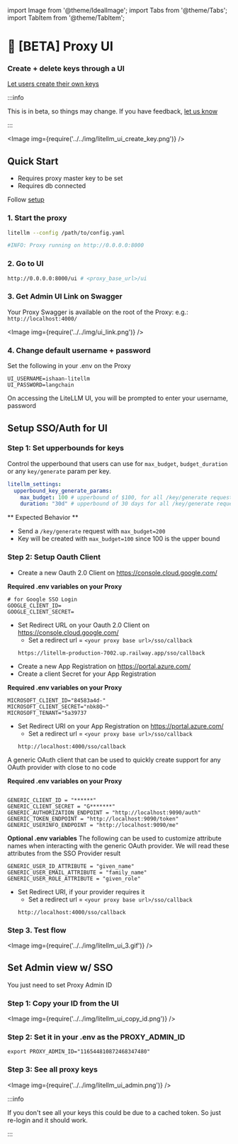 import Image from '@theme/IdealImage';
import Tabs from '@theme/Tabs';
import TabItem from '@theme/TabItem';

# 🔑 [BETA] Proxy UI 
### **Create + delete keys through a UI**

[Let users create their own keys](#setup-ssoauth-for-ui)

:::info

This is in beta, so things may change. If you have feedback, [let us know](https://discord.com/invite/wuPM9dRgDw)

:::

<Image img={require('../../img/litellm_ui_create_key.png')} />  



## Quick Start

- Requires proxy master key to be set 
- Requires db connected 

Follow [setup](./virtual_keys.md#setup)

### 1. Start the proxy
```bash
litellm --config /path/to/config.yaml

#INFO: Proxy running on http://0.0.0.0:8000
```

### 2. Go to UI 
```bash
http://0.0.0.0:8000/ui # <proxy_base_url>/ui
```


### 3. Get Admin UI Link on Swagger 
Your Proxy Swagger is available on the root of the Proxy: e.g.: `http://localhost:4000/`

<Image img={require('../../img/ui_link.png')} />

### 4. Change default username + password

Set the following in your .env on the Proxy

```shell
UI_USERNAME=ishaan-litellm
UI_PASSWORD=langchain
```

On accessing the LiteLLM UI, you will be prompted to enter your username, password


## Setup SSO/Auth for UI

### Step 1: Set upperbounds for keys
Control the upperbound that users can use for `max_budget`, `budget_duration` or any `key/generate` param per key. 

```yaml
litellm_settings:
  upperbound_key_generate_params:
    max_budget: 100 # upperbound of $100, for all /key/generate requests
    duration: "30d" # upperbound of 30 days for all /key/generate requests
```

** Expected Behavior **

- Send a `/key/generate` request with `max_budget=200`
- Key will be created with `max_budget=100` since 100 is the upper bound

### Step 2: Setup Oauth Client
<Tabs>
<TabItem value="google" label="Google SSO">

- Create a new Oauth 2.0 Client on https://console.cloud.google.com/ 

**Required .env variables on your Proxy**
```shell
# for Google SSO Login
GOOGLE_CLIENT_ID=
GOOGLE_CLIENT_SECRET=
```

- Set Redirect URL on your Oauth 2.0 Client on https://console.cloud.google.com/ 
    - Set a redirect url = `<your proxy base url>/sso/callback`
    ```shell
    https://litellm-production-7002.up.railway.app/sso/callback
    ```

</TabItem>

<TabItem value="msft" label="Microsoft SSO">

- Create a new App Registration on https://portal.azure.com/
- Create a client Secret for your App Registration

**Required .env variables on your Proxy**
```shell
MICROSOFT_CLIENT_ID="84583a4d-"
MICROSOFT_CLIENT_SECRET="nbk8Q~"
MICROSOFT_TENANT="5a39737
```
- Set Redirect URI on your App Registration on https://portal.azure.com/
    - Set a redirect url = `<your proxy base url>/sso/callback`
    ```shell
    http://localhost:4000/sso/callback
    ```

</TabItem>


<TabItem value="Generic" label="Generic SSO Provider">

A generic OAuth client that can be used to quickly create support for any OAuth provider with close to no code

**Required .env variables on your Proxy**
```shell

GENERIC_CLIENT_ID = "******"
GENERIC_CLIENT_SECRET = "G*******"
GENERIC_AUTHORIZATION_ENDPOINT = "http://localhost:9090/auth"
GENERIC_TOKEN_ENDPOINT = "http://localhost:9090/token"
GENERIC_USERINFO_ENDPOINT = "http://localhost:9090/me"
```

**Optional .env variables**
The following can be used to customize attribute names when interacting with the generic OAuth provider. We will read these attributes from the SSO Provider result

```shell
GENERIC_USER_ID_ATTRIBUTE = "given_name"
GENERIC_USER_EMAIL_ATTRIBUTE = "family_name"
GENERIC_USER_ROLE_ATTRIBUTE = "given_role"
```

- Set Redirect URI, if your provider requires it
    - Set a redirect url = `<your proxy base url>/sso/callback`
    ```shell
    http://localhost:4000/sso/callback
    ```

</TabItem>

</Tabs>

### Step 3. Test flow
<Image img={require('../../img/litellm_ui_3.gif')} />

## Set Admin view w/ SSO 

You just need to set Proxy Admin ID

### Step 1: Copy your ID from the UI 

<Image img={require('../../img/litellm_ui_copy_id.png')} />

### Step 2: Set it in your .env as the PROXY_ADMIN_ID 

```env
export PROXY_ADMIN_ID="116544810872468347480"
```

### Step 3: See all proxy keys

<Image img={require('../../img/litellm_ui_admin.png')} />

:::info

If you don't see all your keys this could be due to a cached token. So just re-login and it should work.

:::